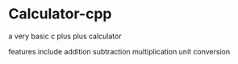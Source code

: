 # Calculator-cpp
a very basic c plus plus calculator

features include
  addition
  subtraction
  multiplication
  unit conversion
